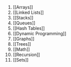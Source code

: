 1. [[Arrays]]
2. [[Linked Lists]]
3. [[Stacks]]
4. [[Queues]]
5. [[Hash Tables]]
6. [[Dynamic Programming]]
7. [[Graphs]]
8. [[Trees]]
9. [[Math]]
10. [[Recursion]]
11. [[Sets]]